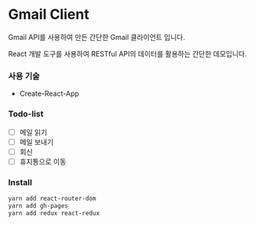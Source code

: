 # Gmail Client

Gmail API를 사용하여 만든 간단한 Gmail 클라이언트 입니다.

React 개발 도구를 사용하여 RESTful API의 데이터를 활용하는 간단한 데모입니다.

### 사용 기술

- Create-React-App

### Todo-list

- [ ] 메일 읽기
- [ ] 메일 보내기
- [ ] 회신
- [ ] 휴지통으로 이동

### Install

```bash
yarn add react-router-dom
yarn add gh-pages
yarn add redux react-redux
```

